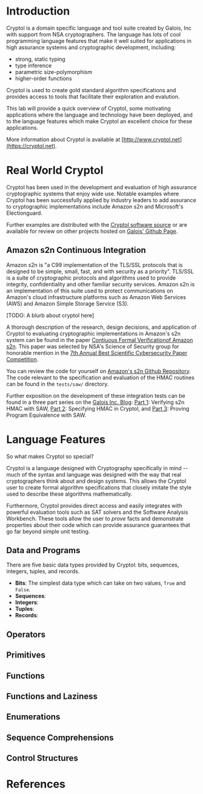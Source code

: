 # Introduction

Cryptol is a domain specific language and tool suite created by Galois, Inc with support from NSA cryptographers. The language has lots of cool programming language features that make it well suited for applications in high assurance systems and cryptographic development, including:

 * strong, static typing
 * type inference
 * parametric size-polymorphism
 * higher-order functions

Cryptol is used to create gold standard algorithm specifications and provides access to tools that facilitate their exploration and evalution.

This lab will provide a quick overview of Cryptol, some motivating applications where the language and technology have been deployed, and to the language features which make Cryptol an excellent choice for these applications.

More information about Cryptol is available at [http://www.cryptol.net](https://cryptol.net).


# Real World Cryptol

Cryptol has been used in the development and evaluation of high assurance cryptographic systems that enjoy wide use. Notable examples where Cryptol has been successfully applied by industry leaders to add assurance to cryptographic implementations include Amazon s2n and Microsoft's Electionguard.

Further examples are distributed with the [Cryptol software source](https://github.com/GaloisInc/cryptol) or are available for review on other projects hosted on [Galois' Github Page](https://github.com/GaloisInc/).


## Amazon s2n Continuous Integration

Amazon s2n is "a C99 implementation of the TLS/SSL protocols that is designed to be simple, small, fast, and with security as a priority". TLS/SSL is a suite of cryptographic protocols and algorithms used to provide integrity, confidentiality and other familiar security services. Amazon s2n is an implementation of this suite used to protect communications on Amazon's cloud infrastructure platforms such as Amazon Web Services (AWS) and Amazon Simple Storage Service (S3).

[TODO: A blurb about cryptol here]

A thorough description of the research, design decisions, and application of Cryptol to evaluating cryptographic implementations in Amazon's s2n system can be found in the paper [Contiuous Formal Verificationof Amazon s2n](https://link.springer.com/chapter/10.1007/978-3-319-96142-2_26). This paper was selected by NSA's Science of Security group for honorable mention in the [7th Annual Best Scientific Cybersecurity Paper Competition](https://cps-vo.org/group/sos/papercompetition/pastcompetitions).

You can review the code for yourself on [Amazon's s2n Github Repository](https://github.com/awslabs/s2n). The code relevant to the specification and evaluation of the HMAC routines can be found in the `tests/saw/` directory.

Further exposition on the development of these integration tests can be found in a three part series on the [Galois Inc. Blog](https://galois.com/blog/): [Part 1](https://galois.com/blog/2016/09/verifying-s2n-hmac-with-saw/): Verifying s2n HMAC with SAW, [Part 2](https://galois.com/blog/2016/09/specifying-hmac-in-cryptol/): Specifying HMAC in Cryptol, and [Part 3](https://galois.com/blog/2016/09/proving-program-equivalence-with-saw/): Proving Program Equivalence with SAW.

## 


# Language Features

So what makes Cryptol so special?

Cryptol is a language designed with Cryptography specifically in mind -- much of the syntax and language was designed with the way that real cryptographers think about and design systems. This allows the Cryptol user to create formal algorithm specifications that closely imitate the style used to describe these algorithms mathematically.

Furthermore, Cryptol provides direct access and easily integrates with powerful evaluation tools such as SAT solvers and the Software Analysis Workbench. These tools allow the user to *prove* facts and demonstrate properties about their code which can provide assurance guarantees that go far beyond simple unit testing.


## Data and Programs

There are five basic data types provided by Cryptol: bits, sequences, integers, tuples, and records.

 * **Bits**: The simplest data type which can take on two values, `True` and `False`.
 * **Sequences**:
 * **Integers**:
 * **Tuples**:
 * **Records**:

## Operators

## Primitives

## Functions

## Functions and Laziness

## Enumerations

## Sequence Comprehensions

## Control Structures

# References
